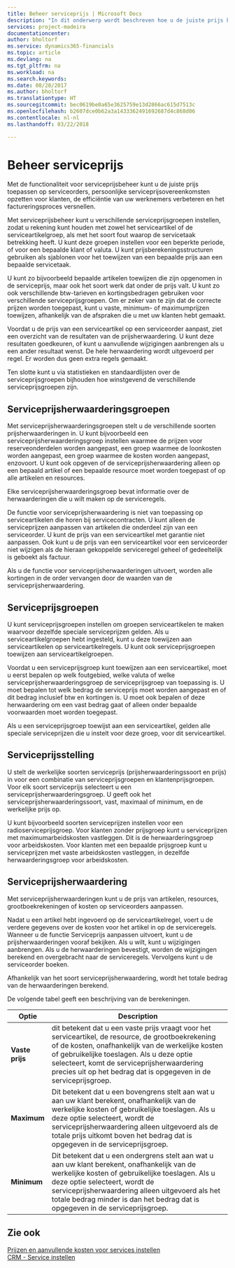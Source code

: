 ```yaml
---
title: Beheer serviceprijs | Microsoft Docs
description: "In dit onderwerp wordt beschreven hoe u de juiste prijs kunt toepassen op serviceorders, persoonlijke serviceprijsovereenkomsten kunt opzetten voor klanten, de efficiëntie van uw werknemers kunt verbeteren en het factureringsproces kunt versnellen."
services: project-madeira
documentationcenter: 
author: bholtorf
ms.service: dynamics365-financials
ms.topic: article
ms.devlang: na
ms.tgt_pltfrm: na
ms.workload: na
ms.search.keywords: 
ms.date: 08/28/2017
ms.author: bholtorf
ms.translationtype: HT
ms.sourcegitcommit: bec0619be0a65e3625759e13d2866ac615d7513c
ms.openlocfilehash: b2607dce0b62a3a1433362491692687d4c868d06
ms.contentlocale: nl-nl
ms.lasthandoff: 03/22/2018

---
```

# <a name="service-price-management"></a>Beheer serviceprijs
Met de functionaliteit voor serviceprijsbeheer kunt u de juiste prijs toepassen op serviceorders, persoonlijke serviceprijsovereenkomsten opzetten voor klanten, de efficiëntie van uw werknemers verbeteren en het factureringsproces versnellen.  
  
Met serviceprijsbeheer kunt u verschillende serviceprijsgroepen instellen, zodat u rekening kunt houden met zowel het serviceartikel of de serviceartikelgroep, als met het soort fout waarop de servicetaak betrekking heeft. U kunt deze groepen instellen voor een beperkte periode, of voor een bepaalde klant of valuta. U kunt prijsberekeningsstructuren gebruiken als sjablonen voor het toewijzen van een bepaalde prijs aan een bepaalde servicetaak.  
  
U kunt zo bijvoorbeeld bepaalde artikelen toewijzen die zijn opgenomen in de serviceprijs, maar ook het soort werk dat onder de prijs valt. U kunt zo ook verschillende btw-tarieven en kortingsbedragen gebruiken voor verschillende serviceprijsgroepen. Om er zeker van te zijn dat de correcte prijzen worden toegepast, kunt u vaste, minimum- of maximumprijzen toewijzen, afhankelijk van de afspraken die u met uw klanten hebt gemaakt.  
  
Voordat u de prijs van een serviceartikel op een serviceorder aanpast, ziet een overzicht van de resultaten van de prijsherwaardering. U kunt deze resultaten goedkeuren, of kunt u aanvullende wijzigingen aanbrengen als u een ander resultaat wenst. De hele herwaardering wordt uitgevoerd per regel. Er worden dus geen extra regels gemaakt.  
  
Ten slotte kunt u via statistieken en standaardlijsten over de serviceprijsgroepen bijhouden hoe winstgevend de verschillende serviceprijsgroepen zijn.  
  
## <a name="service-price-adjustment-groups"></a>Serviceprijsherwaarderingsgroepen  
Met serviceprijsherwaarderingsgroepen stelt u de verschillende soorten prijsherwaarderingen in. U kunt bijvoorbeeld een serviceprijsherwaarderingsgroep instellen waarmee de prijzen voor reserveonderdelen worden aangepast, een groep waarmee de loonkosten worden aangepast, een groep waarmee de kosten worden aangepast, enzovoort. U kunt ook opgeven of de serviceprijsherwaardering alleen op een bepaald artikel of een bepaalde resource moet worden toegepast of op alle artikelen en resources.  
  
Elke serviceprijsherwaarderingsgroep bevat informatie over de herwaarderingen die u wilt maken op de serviceregels.  
  
De functie voor serviceprijsherwaardering is niet van toepassing op serviceartikelen die horen bij servicecontracten. U kunt alleen de serviceprijzen aanpassen van artikelen die onderdeel zijn van een serviceorder. U kunt de prijs van een serviceartikel met garantie niet aanpassen. Ook kunt u de prijs van een serviceartikel voor een serviceorder niet wijzigen als de hieraan gekoppelde serviceregel geheel of gedeeltelijk is geboekt als factuur.  
  
Als u de functie voor serviceprijsherwaarderingen uitvoert, worden alle kortingen in de order vervangen door de waarden van de serviceprijsherwaardering.  
  
## <a name="service-price-groups"></a>Serviceprijsgroepen  
U kunt serviceprijsgroepen instellen om groepen serviceartikelen te maken waarvoor dezelfde speciale serviceprijzen gelden. Als u serviceartikelgroepen hebt ingesteld, kunt u deze toewijzen aan serviceartikelen op serviceartikelregels. U kunt ook serviceprijsgroepen toewijzen aan serviceartikelgroepen.  
  
Voordat u een serviceprijsgroep kunt toewijzen aan een serviceartikel, moet u eerst bepalen op welk foutgebied, welke valuta of welke serviceprijsherwaarderingsgroep de serviceprijsgroep van toepassing is. U moet bepalen tot welk bedrag de serviceprijs moet worden aangepast en of dit bedrag inclusief btw en kortingen is. U moet ook bepalen of deze herwaardering om een vast bedrag gaat of alleen onder bepaalde voorwaarden moet worden toegepast.  
  
Als u een serviceprijsgroep toewijst aan een serviceartikel, gelden alle speciale serviceprijzen die u instelt voor deze groep, voor dit serviceartikel.  
  
## <a name="service-pricing"></a>Serviceprijsstelling  
U stelt de werkelijke soorten serviceprijs (prijsherwaarderingssoort en prijs) in voor een combinatie van serviceprijsgroepen en klantenprijsgroepen. Voor elk soort serviceprijs selecteert u een serviceprijsherwaarderingsgroep. U geeft ook het serviceprijsherwaarderingssoort, vast, maximaal of minimum, en de werkelijke prijs op.  
  
U kunt bijvoorbeeld soorten serviceprijzen instellen voor een radioserviceprijsgroep. Voor klanten zonder prijsgroep kunt u serviceprijzen met maximumarbeidskosten vastleggen. Dit is de herwaarderingsgroep voor arbeidskosten. Voor klanten met een bepaalde prijsgroep kunt u serviceprijzen met vaste arbeidskosten vastleggen, in dezelfde herwaarderingsgroep voor arbeidskosten.  
  
## <a name="service-price-adjustment"></a>Serviceprijsherwaardering  
Met serviceprijsherwaarderingen kunt u de prijs van artikelen, resources, grootboekrekeningen of kosten op serviceorders aanpassen.  
  
Nadat u een artikel hebt ingevoerd op de serviceartikelregel, voert u de verdere gegevens over de kosten voor het artikel in op de serviceregels. Wanneer u de functie Serviceprijs aanpassen uitvoert, kunt u de prijsherwaarderingen vooraf bekijken. Als u wilt, kunt u wijzigingen aanbrengen. Als u de herwaarderingen bevestigt, worden de wijzigingen berekend en overgebracht naar de serviceregels. Vervolgens kunt u de serviceorder boeken.  
  
Afhankelijk van het soort serviceprijsherwaardering, wordt het totale bedrag van de herwaarderingen berekend.  
  
De volgende tabel geeft een beschrijving van de berekeningen.  
  
|Optie | Description |  
|----------------------------------|---------------------------------------|  
|**Vaste prijs**|dit betekent dat u een vaste prijs vraagt voor het serviceartikel, de resource, de grootboekrekening of de kosten, onafhankelijk van de werkelijke kosten of gebruikelijke toeslagen. Als u deze optie selecteert, komt de serviceprijsherwaardering precies uit op het bedrag dat is opgegeven in de serviceprijsgroep.|  
|**Maximum**|Dit betekent dat u een bovengrens stelt aan wat u aan uw klant berekent, onafhankelijk van de werkelijke kosten of gebruikelijke toeslagen. Als u deze optie selecteert, wordt de serviceprijsherwaardering alleen uitgevoerd als de totale prijs uitkomt boven het bedrag dat is opgegeven in de serviceprijsgroep.|  
|**Minimum**|Dit betekent dat u een ondergrens stelt aan wat u aan uw klant berekent, onafhankelijk van de werkelijke kosten of gebruikelijke toeslagen. Als u deze optie selecteert, wordt de serviceprijsherwaardering alleen uitgevoerd als het totale bedrag minder is dan het bedrag dat is opgegeven in de serviceprijsgroep.|  
  
## <a name="see-also"></a>Zie ook  
[Prijzen en aanvullende kosten voor services instellen](service-how-setup-service-costs-pricing.md)  
[CRM - Service instellen](service-setup-service.md)  

